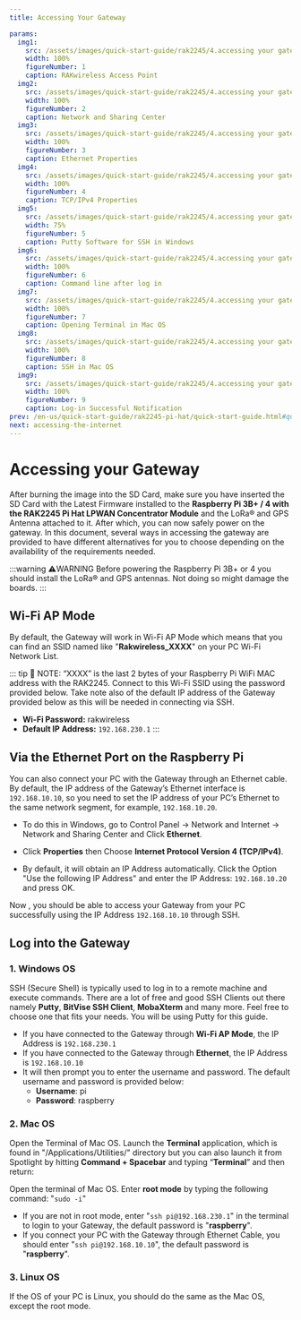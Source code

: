 ```yaml
---
title: Accessing Your Gateway

params:
  img1:
    src: /assets/images/quick-start-guide/rak2245/4.accessing your gateway/wifi.jpg
    width: 100%
    figureNumber: 1
    caption: RAKwireless Access Point
  img2:
    src: /assets/images/quick-start-guide/rak2245/4.accessing your gateway/networ&sharing.png
    width: 100%
    figureNumber: 2
    caption: Network and Sharing Center
  img3:
    src: /assets/images/quick-start-guide/rak2245/4.accessing your gateway/ethernetproperties.jpg
    width: 100%
    figureNumber: 3
    caption: Ethernet Properties
  img4:
    src: /assets/images/quick-start-guide/rak2245/4.accessing your gateway/tcpipv4.jpg
    width: 100%
    figureNumber: 4
    caption: TCP/IPv4 Properties
  img5:
    src: /assets/images/quick-start-guide/rak2245/4.accessing your gateway/puttywindows.png
    width: 75%
    figureNumber: 5
    caption: Putty Software for SSH in Windows
  img6:
    src: /assets/images/quick-start-guide/rak2245/4.accessing your gateway/commandline.png
    width: 100%
    figureNumber: 6
    caption: Command line after log in
  img7:
    src: /assets/images/quick-start-guide/rak2245/4.accessing your gateway/mac_terminal.jpg
    width: 100%
    figureNumber: 7
    caption: Opening Terminal in Mac OS
  img8:
    src: /assets/images/quick-start-guide/rak2245/4.accessing your gateway/sshmac.jpg
    width: 100%
    figureNumber: 8
    caption: SSH in Mac OS
  img9:
    src: /assets/images/quick-start-guide/rak2245/4.accessing your gateway/loginsuccess.jpg
    width: 100%
    figureNumber: 9
    caption: Log-in Successful Notification
prev: /en-us/quick-start-guide/rak2245-pi-hat/quick-start-guide.html#quick-start-guide
next: accessing-the-internet
---
```


# Accessing your Gateway
After burning the image into the SD Card, make sure you have inserted the SD Card with the Latest Firmware installed to the **Raspberry Pi 3B+ / 4 with the RAK2245 Pi Hat LPWAN Concentrator Module** and the LoRa® and GPS Antenna attached to it. After which, you can now safely power on the gateway. In this document, several ways in accessing the gateway are provided to have different alternatives for you to choose depending on the availability of the requirements needed.

:::warning ⚠️WARNING
 Before powering the Raspberry Pi 3B+ or 4 you should install the LoRa® and GPS antennas. Not doing so might damage the boards.
:::

## Wi-Fi AP Mode
By default, the Gateway will work in Wi-Fi AP Mode which means that you can find an SSID named like "**Rakwireless_XXXX**" on your PC Wi-Fi Network List.

<rk-img :params="$page.frontmatter.params.img1" />

::: tip 📝 NOTE: 
 “XXXX” is the last 2 bytes of your Raspberry Pi WiFi MAC address with the RAK2245. Connect to this Wi-Fi SSID using the password provided below. Take note also  of the default IP address of the Gateway provided below as this will be needed in connecting via SSH.

* **Wi-Fi Password:** rakwireless
* **Default IP Address:** `192.168.230.1`
:::

## Via the Ethernet Port on the Raspberry Pi
You can also connect your PC with the Gateway through an Ethernet cable. By default, the IP address of the Gateway’s Ethernet interface is `192.168.10.10`, so you need to set the IP address of your PC’s Ethernet to the same network segment, for example, `192.168.10.20`.

* To do this in Windows, go to Control Panel -> Network and Internet -> Network and Sharing Center and Click **Ethernet**.

<rk-img :params="$page.frontmatter.params.img2" />

* Click **Properties** then Choose **Internet Protocol Version 4 (TCP/IPv4)**.

<rk-img :params="$page.frontmatter.params.img3" />

* By default, it will obtain an IP Address automatically. Click the Option "Use the following IP Address" and enter the IP Address: `192.168.10.20` and press OK.

<rk-img :params="$page.frontmatter.params.img4" />

Now , you should be able to access your Gateway from your PC successfully using the IP Address `192.168.10.10` through SSH.

## Log into the Gateway 
### 1. Windows OS
SSH (Secure Shell) is typically used to log in to a remote machine and execute commands. There are a lot of free and good SSH Clients out there namely **Putty**, **BitVise SSH Client**, **MobaXterm** and many more. Feel free to choose one that fits your needs. You will be using Putty for this guide.

<rk-img :params="$page.frontmatter.params.img5" />

* If you have connected to the Gateway through **Wi-Fi AP Mode**, the IP Address is `192.168.230.1`
* If you have connected to the Gateway through **Ethernet**, the IP Address is `192.168.10.10`
* It will then prompt you to enter the username and password. The default username and password is provided below:
  * **Username**: pi
  * **Password**: raspberry

<rk-img :params="$page.frontmatter.params.img6" />

### 2. Mac OS
Open the Terminal of Mac OS. Launch the **Terminal** application, which is found in "/Applications/Utilities/" directory but you can also launch it from Spotlight by hitting **Command + Spacebar** and typing “**Terminal**” and then return:

<rk-img :params="$page.frontmatter.params.img7" />

Open the terminal of Mac OS. Enter **root mode** by typing the following command: "`sudo -i`"

<rk-img :params="$page.frontmatter.params.img8" />

* If you are not in root mode, enter "`ssh pi@192.168.230.1`" in the terminal to login to your Gateway, the default password is "**raspberry**".
* If you connect your PC with the Gateway through Ethernet Cable, you should enter "`ssh pi@192.168.10.10`", the default password is "**raspberry**".

<rk-img :params="$page.frontmatter.params.img9" />

### 3. Linux OS
If the OS of your PC is Linux, you should do the same as the Mac OS, except the root mode.